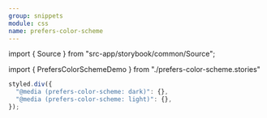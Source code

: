 ```yaml
---
group: snippets
module: css
name: prefers-color-scheme
---
```


import { Source } from "src-app/storybook/common/Source";

import { PrefersColorSchemeDemo } from "./prefers-color-scheme.stories"

<PrefersColorSchemeDemo />

```jsx {2}
styled.div({
  "@media (prefers-color-scheme: dark)": {},
  "@media (prefers-color-scheme: light)": {},
});
```

<Source path="https://developer.mozilla.org/zh-CN/docs/Web/CSS/@media/prefers-color-scheme" />
